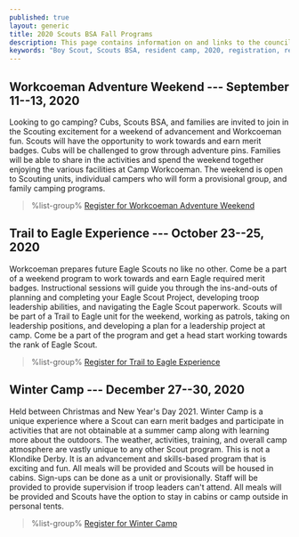```yaml
---
published: true
layout: generic
title: 2020 Scouts BSA Fall Programs
description: This page contains information on and links to the council website to register for fall 2020 programs at Camp Workcoeman.
keywords: "Boy Scout, Scouts BSA, resident camp, 2020, registration, reservation, fall programs"
---
```


## Workcoeman Adventure Weekend --- September 11--13, 2020

Looking to go camping? Cubs, Scouts BSA, and families are invited to join in the Scouting excitement for a weekend of advancement and Workcoeman fun. Scouts will have the opportunity to work towards and earn merit badges. Cubs will be challenged to grow through adventure pins. Families will be able to share in the activities and spend the weekend together enjoying the various facilities at Camp Workcoeman. The weekend is open to Scouting units, individual campers who will form a provisional group, and family camping programs.

> %list-group%
> <a href="https://scoutingevent.com/066-WorkcoemanAdventureWeekend" class="list-group-item">Register for Workcoeman Adventure Weekend</a>

## Trail to Eagle Experience --- October 23--25, 2020

Workcoeman prepares future Eagle Scouts no like no other. Come be a part of a weekend program to work towards and earn Eagle required merit badges. Instructional sessions will guide you through the ins-and-outs of planning and completing your Eagle Scout Project, developing troop leadership abilities, and navigating the Eagle Scout paperwork. Scouts will be part of a Trail to Eagle unit for the weekend, working as patrols, taking on leadership positions, and developing a plan for a leadership project at camp. Come be a part of the program and get a head start working towards the rank of Eagle Scout.

> %list-group%
> <a href="https://scoutingevent.com/066-TrailtoEagle2020" class="list-group-item">Register for Trail to Eagle Experience</a>

## Winter Camp --- December 27--30, 2020

Held between Christmas and New Year's Day 2021. Winter Camp is a unique experience where a Scout can earn merit badges and participate in activities that are not obtainable at a summer camp along with learning more about the outdoors. The weather, activities, training, and overall camp atmosphere are vastly unique to any other Scout program. This is not a Klondike Derby. It is an advancement and skills-based program that is exciting and fun. All meals will be provided and Scouts will be housed in cabins.  Sign-ups can be done as a unit or provisionally. Staff will be provided to provide supervision if troop leaders can't attend. All meals will be provided and Scouts have the option to stay in cabins or camp outside in personal tents.

> %list-group%
> <a href="https://scoutingevent.com/066-WinterCamp" class="list-group-item">Register for Winter Camp</a>

